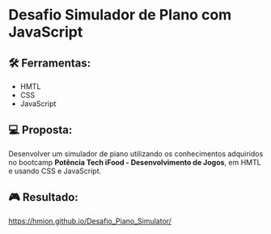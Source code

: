 # Desafio Simulador de PIano com JavaScript

## 🛠 Ferramentas:
- HMTL
- CSS
- JavaScript

## 💻 Proposta:
Desenvolver um simulador de piano utilizando os conhecimentos adquiridos no bootcamp <b>Potência Tech iFood - Desenvolvimento de Jogos</b>, em HMTL e usando CSS e JavaScript.

## 🎮 Resultado:
https://hmion.github.io/Desafio_Piano_Simulator/
